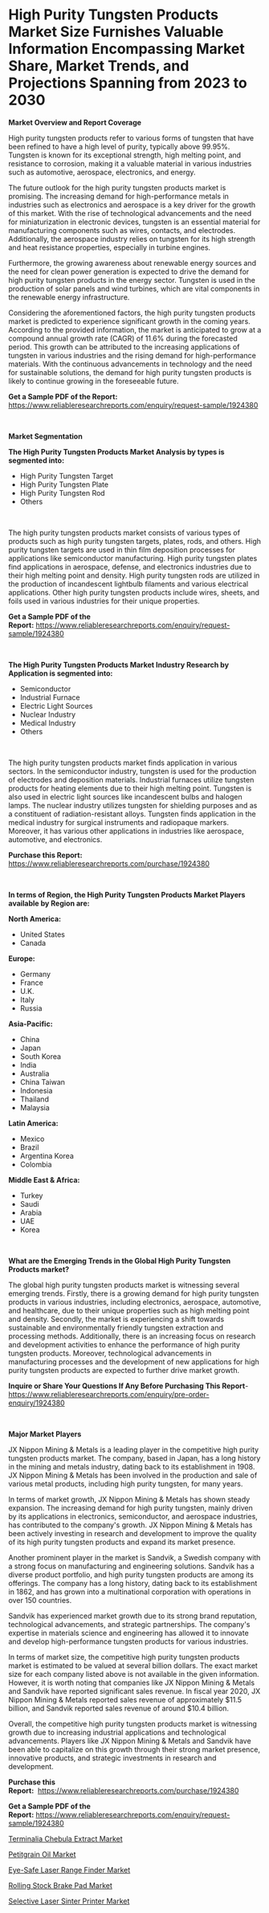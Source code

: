 <p><h1>High Purity Tungsten Products Market Size Furnishes Valuable Information Encompassing Market Share, Market Trends, and Projections Spanning from 2023 to 2030</h1></p><p><strong>Market Overview and Report Coverage</strong></p>
<p><p>High purity tungsten products refer to various forms of tungsten that have been refined to have a high level of purity, typically above 99.95%. Tungsten is known for its exceptional strength, high melting point, and resistance to corrosion, making it a valuable material in various industries such as automotive, aerospace, electronics, and energy.</p><p>The future outlook for the high purity tungsten products market is promising. The increasing demand for high-performance metals in industries such as electronics and aerospace is a key driver for the growth of this market. With the rise of technological advancements and the need for miniaturization in electronic devices, tungsten is an essential material for manufacturing components such as wires, contacts, and electrodes. Additionally, the aerospace industry relies on tungsten for its high strength and heat resistance properties, especially in turbine engines.</p><p>Furthermore, the growing awareness about renewable energy sources and the need for clean power generation is expected to drive the demand for high purity tungsten products in the energy sector. Tungsten is used in the production of solar panels and wind turbines, which are vital components in the renewable energy infrastructure.</p><p>Considering the aforementioned factors, the high purity tungsten products market is predicted to experience significant growth in the coming years. According to the provided information, the market is anticipated to grow at a compound annual growth rate (CAGR) of 11.6% during the forecasted period. This growth can be attributed to the increasing applications of tungsten in various industries and the rising demand for high-performance materials. With the continuous advancements in technology and the need for sustainable solutions, the demand for high purity tungsten products is likely to continue growing in the foreseeable future.</p></p>
<p><strong>Get a Sample PDF of the Report:</strong> <a href="https://www.reliableresearchreports.com/enquiry/request-sample/1924380">https://www.reliableresearchreports.com/enquiry/request-sample/1924380</a></p>
<p>&nbsp;</p>
<p><strong>Market Segmentation</strong></p>
<p><strong>The High Purity Tungsten Products Market Analysis by types is segmented into:</strong></p>
<p><ul><li>High Purity Tungsten Target</li><li>High Purity Tungsten Plate</li><li>High Purity Tungsten Rod</li><li>Others</li></ul></p>
<p>&nbsp;</p>
<p><p>The high purity tungsten products market consists of various types of products such as high purity tungsten targets, plates, rods, and others. High purity tungsten targets are used in thin film deposition processes for applications like semiconductor manufacturing. High purity tungsten plates find applications in aerospace, defense, and electronics industries due to their high melting point and density. High purity tungsten rods are utilized in the production of incandescent lightbulb filaments and various electrical applications. Other high purity tungsten products include wires, sheets, and foils used in various industries for their unique properties.</p></p>
<p><strong>Get a Sample PDF of the Report:</strong>&nbsp;<a href="https://www.reliableresearchreports.com/enquiry/request-sample/1924380">https://www.reliableresearchreports.com/enquiry/request-sample/1924380</a></p>
<p>&nbsp;</p>
<p><strong>The High Purity Tungsten Products Market Industry Research by Application is segmented into:</strong></p>
<p><ul><li>Semiconductor</li><li>Industrial Furnace</li><li>Electric Light Sources</li><li>Nuclear Industry</li><li>Medical Industry</li><li>Others</li></ul></p>
<p>&nbsp;</p>
<p><p>The high purity tungsten products market finds application in various sectors. In the semiconductor industry, tungsten is used for the production of electrodes and deposition materials. Industrial furnaces utilize tungsten products for heating elements due to their high melting point. Tungsten is also used in electric light sources like incandescent bulbs and halogen lamps. The nuclear industry utilizes tungsten for shielding purposes and as a constituent of radiation-resistant alloys. Tungsten finds application in the medical industry for surgical instruments and radiopaque markers. Moreover, it has various other applications in industries like aerospace, automotive, and electronics.</p></p>
<p><strong>Purchase this Report:</strong>&nbsp; <a href="https://www.reliableresearchreports.com/purchase/1924380">https://www.reliableresearchreports.com/purchase/1924380</a></p>
<p>&nbsp;</p>
<p><strong>In terms of Region, the High Purity Tungsten Products Market Players available by Region are:</strong></p>
<p>
    <p> <strong> North America: </strong>
        <ul>
            <li>United States</li>
            <li>Canada</li>
        </ul>
        </p> 
    <p> <strong> Europe: </strong>
        <ul>
            <li>Germany</li>
            <li>France</li>
            <li>U.K.</li>
            <li>Italy</li>
            <li>Russia</li>
        </ul>
        </p> 
    <p> <strong> Asia-Pacific: </strong>
        <ul>
            <li>China</li>
            <li>Japan</li>
            <li>South Korea</li>
            <li>India</li>
            <li>Australia</li>
            <li>China Taiwan</li>
            <li>Indonesia</li>
            <li>Thailand</li>
            <li>Malaysia</li>
        </ul>
        </p> 
    <p> <strong> Latin America: </strong>
        <ul>
            <li>Mexico</li>
            <li>Brazil</li>
            <li>Argentina Korea</li>
            <li>Colombia</li>
        </ul>
        </p> 
    <p> <strong> Middle East & Africa: </strong>
        <ul>
            <li>Turkey</li>
            <li>Saudi</li>
            <li>Arabia</li>
            <li>UAE</li>
            <li>Korea</li>
        </ul>
    </p>
    </p>
<p>&nbsp;</p>
<p><strong>What are the Emerging Trends in the Global High Purity Tungsten Products market?</strong></p>
<p><p>The global high purity tungsten products market is witnessing several emerging trends. Firstly, there is a growing demand for high purity tungsten products in various industries, including electronics, aerospace, automotive, and healthcare, due to their unique properties such as high melting point and density. Secondly, the market is experiencing a shift towards sustainable and environmentally friendly tungsten extraction and processing methods. Additionally, there is an increasing focus on research and development activities to enhance the performance of high purity tungsten products. Moreover, technological advancements in manufacturing processes and the development of new applications for high purity tungsten products are expected to further drive market growth.</p></p>
<p><strong>Inquire or Share Your Questions If Any Before Purchasing This Report</strong>- <a href="https://www.reliableresearchreports.com/enquiry/pre-order-enquiry/1924380">https://www.reliableresearchreports.com/enquiry/pre-order-enquiry/1924380</a></p>
<p>&nbsp;</p>
<p><strong>Major Market Players</strong></p>
<p><p>JX Nippon Mining & Metals is a leading player in the competitive high purity tungsten products market. The company, based in Japan, has a long history in the mining and metals industry, dating back to its establishment in 1908. JX Nippon Mining & Metals has been involved in the production and sale of various metal products, including high purity tungsten, for many years.</p><p>In terms of market growth, JX Nippon Mining & Metals has shown steady expansion. The increasing demand for high purity tungsten, mainly driven by its applications in electronics, semiconductor, and aerospace industries, has contributed to the company's growth. JX Nippon Mining & Metals has been actively investing in research and development to improve the quality of its high purity tungsten products and expand its market presence.</p><p>Another prominent player in the market is Sandvik, a Swedish company with a strong focus on manufacturing and engineering solutions. Sandvik has a diverse product portfolio, and high purity tungsten products are among its offerings. The company has a long history, dating back to its establishment in 1862, and has grown into a multinational corporation with operations in over 150 countries.</p><p>Sandvik has experienced market growth due to its strong brand reputation, technological advancements, and strategic partnerships. The company's expertise in materials science and engineering has allowed it to innovate and develop high-performance tungsten products for various industries.</p><p>In terms of market size, the competitive high purity tungsten products market is estimated to be valued at several billion dollars. The exact market size for each company listed above is not available in the given information. However, it is worth noting that companies like JX Nippon Mining & Metals and Sandvik have reported significant sales revenue. In fiscal year 2020, JX Nippon Mining & Metals reported sales revenue of approximately $11.5 billion, and Sandvik reported sales revenue of around $10.4 billion.</p><p>Overall, the competitive high purity tungsten products market is witnessing growth due to increasing industrial applications and technological advancements. Players like JX Nippon Mining & Metals and Sandvik have been able to capitalize on this growth through their strong market presence, innovative products, and strategic investments in research and development.</p></p>
<p><strong>Purchase this Report:</strong>&nbsp;&nbsp;<a href="https://www.reliableresearchreports.com/purchase/1924380">https://www.reliableresearchreports.com/purchase/1924380</a></p>
<p></p>
<p><strong>Get a Sample PDF of the Report:</strong>&nbsp;<a href="https://www.reliableresearchreports.com/enquiry/request-sample/1924380">https://www.reliableresearchreports.com/enquiry/request-sample/1924380</a></p>
<p><p><a href="https://medium.com/@janbogisich/terminalia-chebula-extract-market-share-evolution-and-market-growth-trends-2023-2030-48b74012057d">Terminalia Chebula Extract Market</a></p><p><a href="https://medium.com/@graycehuels/petitgrain-oil-nbsp-market-focuses-on-market-share-size-and-projected-forecast-till-2030-cf11812f5f3d">Petitgrain Oil Market</a></p><p><a href="https://github.com/zebdakicsin/Market-Research-Report-List-1/blob/main/eye-safe-laser-range-finder-market.md">Eye-Safe Laser Range Finder Market</a></p><p><a href="https://medium.com/@charvi.reportprime/rolling-stock-brake-pad-market-competitive-analysis-market-trends-and-forecast-to-2030-2be58e5e2a3a">Rolling Stock Brake Pad Market</a></p><p><a href="https://github.com/kholmovskayalyudmila/Market-Research-Report-List-1/blob/main/selective-laser-sinter-printer-market.md">Selective Laser Sinter Printer Market</a></p></p>